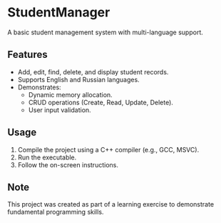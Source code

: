 # StudentManager

A basic student management system with multi-language support.

## Features
- Add, edit, find, delete, and display student records.
- Supports English and Russian languages.
- Demonstrates:
  - Dynamic memory allocation.
  - CRUD operations (Create, Read, Update, Delete).
  - User input validation.

## Usage
1. Compile the project using a C++ compiler (e.g., GCC, MSVC).
2. Run the executable.
3. Follow the on-screen instructions.

## Note
This project was created as part of a learning exercise to demonstrate fundamental programming skills.

